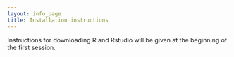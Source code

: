 ```yaml
---
layout: info_page
title: Installation instructions
---
```


Instructions for downloading R and Rstudio will be given at the beginning of the first session.
